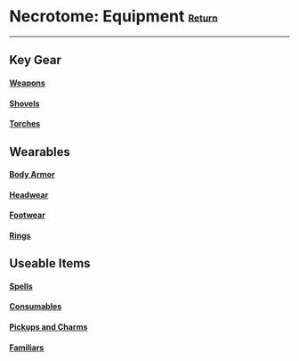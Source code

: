 # Necrotome: Equipment <small><sub><sup>[Return](.)</sup></sub></small>
---

## Key Gear
#### [Weapons](/equipment/weapons)
#### [Shovels](/equipment/shovels)
#### [Torches](/equipment/torches)

## Wearables
#### [Body Armor](/equipment/armor)
#### [Headwear](/equipment/headwear)
#### [Footwear](/equipment/footwear)
#### [Rings](/equipment/rings)

## Useable Items
#### [Spells](/equipment/spells)
#### [Consumables](/equipment/consumables)
#### [Pickups and Charms](/equipment/pickups)
#### [Familiars](/equipment/familars)